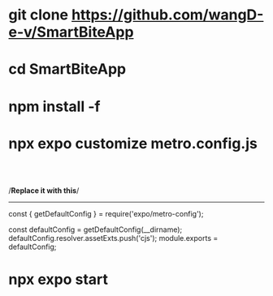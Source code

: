 # git clone https://github.com/wangD-e-v/SmartBiteApp
# cd SmartBiteApp
# npm install -f
# npx expo customize metro.config.js

<br>
<br>

/**Replace it with this**/



<hr>
const { getDefaultConfig } = require('expo/metro-config');

const defaultConfig =  getDefaultConfig(__dirname);
defaultConfig.resolver.assetExts.push('cjs');
module.exports = defaultConfig;

# npx expo start

